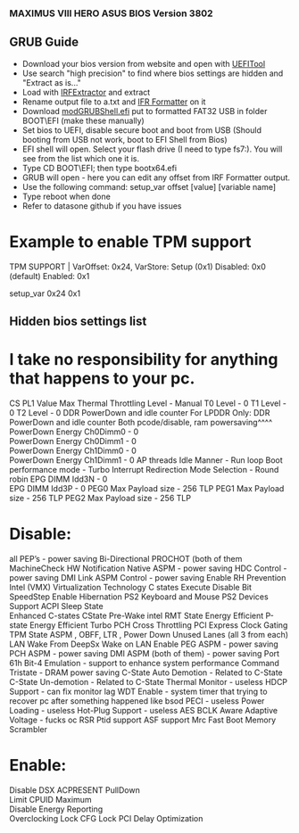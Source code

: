 ### MAXIMUS VIII HERO ASUS BIOS Version 3802

## GRUB Guide
 * Download your bios version from website and open with [UEFITool](https://github.com/LongSoft/UEFITool/releases)
 * Use search "high precision" to find where bios settings are hidden and "Extract as is..."
 * Load with [IRFExtractor](http://bios-mods.com/pub/donovan6000/Software/Universal%20IFR%20Extractor/Universal%20IFR%20Extractor.exe) and extract
 * Rename output file to a.txt and [IFR Formatter](https://github.com/BoringBoredom/IFR-Formatter) on it
 * Download [modGRUBShell.efi](https://github.com/datasone/grub-mod-setup_var/releases) put to formatted FAT32 USB in folder BOOT\EFI (make these manually)
 * Set bios to UEFI, disable secure boot and boot from USB (Should booting from USB not work, boot to EFI Shell from Bios)
 * EFI shell will open. Select your flash drive (I need to type fs7:). You will see from the list which one  it is.
 * Type CD BOOT\EFI; then type bootx64.efi
 * GRUB will open - here you can edit any offset from IRF Formatter output.
 * Use the following command: setup_var offset [value] [variable name]
 * Type reboot when done
 * Refer to datasone github if you have issues

# Example to enable TPM support
TPM SUPPORT | VarOffset: 0x24, VarStore: Setup (0x1)
          Disabled: 0x0 (default)
          Enabled: 0x1

setup_var 0x24 0x1


## Hidden bios settings list
# I take no responsibility for anything that happens to your pc. 
CS PL1 Value Max
Thermal Throttling Level - Manual 
T0 Level - 0
T1 Level - 0 
T2 Level - 0
DDR PowerDown and idle counter 
For LPDDR Only: DDR PowerDown and idle counter
Both pcode/disable, ram powersaving^^^^
PowerDown Energy Ch0Dimm0 - 0    
PowerDown Energy Ch0Dimm1 - 0       
PowerDown Energy Ch1Dimm0 - 0        
PowerDown Energy Ch1Dimm1 - 0 
AP threads Idle Manner - Run loop
Boot performance mode - Turbo 
Interrupt Redirection Mode Selection - Round robin 
EPG DIMM Idd3N - 0                                                                                                                       
EPG DIMM Idd3P - 0
PEG0 Max Payload size - 256 TLP 
PEG1 Max Payload size - 256 TLP 
PEG2 Max Payload size - 256 TLP

# Disable:
all PEP’s - power saving
Bi-Directional PROCHOT (both of them
MachineCheck
HW Notification
Native ASPM - power saving
HDC Control - power saving
DMI Link ASPM Control - power saving
Enable RH Prevention
Intel (VMX) Virtualization Technology 
C states
Execute Disable Bit
SpeedStep
Enable Hibernation
PS2 Keyboard and Mouse
PS2 Devices Support 
ACPI Sleep State      
Enhanced C-states 
CState Pre-Wake
intel RMT State
Energy Efficient P-state
Energy Efficient Turbo
PCH Cross Throttling
PCI Express Clock Gating
TPM State
ASPM , OBFF, LTR , Power Down Unused Lanes (all 3 from each)
LAN Wake From DeepSx 
Wake on LAN Enable
PEG ASPM - power saving
PCH ASPM - power saving
DMI ASPM (both of them) - power saving
Port 61h Bit-4 Emulation - support to enhance system performance
Command Tristate - DRAM power saving
C-State Auto Demotion - Related to C-State
C-State Un-demotion - Related to C-State
Thermal Monitor - useless
HDCP Support - can fix monitor lag
WDT Enable - system timer that trying to recover pc after something happened like bsod
PECI - useless
Power Loading - useless
Hot-Plug Support - useless
AES
BCLK Aware Adaptive Voltage - fucks oc
RSR
Ptid support
ASF support 
Mrc Fast Boot
Memory Scrambler

# Enable:
Disable DSX ACPRESENT PullDown               
Limit CPUID Maximum         
Disable Energy Reporting       
Overclocking Lock 
CFG Lock
PCI Delay Optimization                                                                                     